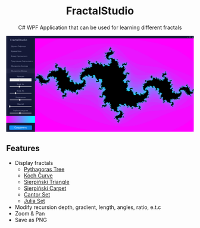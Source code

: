 <h1 align="center">FractalStudio</h1>
<p align="center">C# WPF Application that can be used for learning different fractals</p>


![Скриншот программы](preview.png)

## Features

- Display fractals
  - [Pythagoras Tree](https://en.wikipedia.org/wiki/Pythagoras_tree_(fractal))
  - [Koch Curve](https://en.wikipedia.org/wiki/Koch_snowflake)
  - [Sierpiński Triangle](https://en.wikipedia.org/wiki/Pythagoras_tree_(fractal))
  - [Sierpiński Carpet](https://en.wikipedia.org/wiki/Sierpiński_triangle)
  - [Cantor Set](https://en.wikipedia.org/wiki/Cantor_set)
  - [Julia Set](https://en.wikipedia.org/wiki/Julia_set)
- Modify recursion depth, gradient, length, angles, ratio, e.t.c
- Zoom & Pan
- Save as PNG
